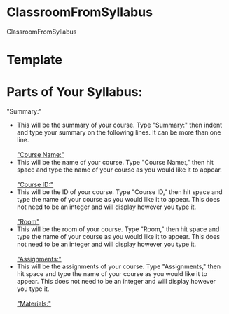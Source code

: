 # ClassroomFromSyllabus
ClassroomFromSyllabus


# Template

# Parts of Your Syllabus:
"Summary:"
* This will be the summary of your course. Type "Summary:" then indent and type your summary on the following lines. It can be more than one line. <br><br>
<ins>"Course Name:"<ins>
* This will be the name of your course. Type "Course Name:," then hit space and type the name of your course as you would like it to appear. <br><br>
<ins>"Course ID:"<ins>
* This will be the ID of your course. Type "Course ID," then hit space and type the name of your course as you would like it to appear. This does not need to be an integer and will display however you type it. <br><br>
<ins>"Room"<ins>
* This will be the room of your course. Type "Room," then hit space and type the name of your course as you would like it to appear. This does not need to be an integer and will display however you type it. <br><br>
<ins>"Assignments:"<ins>
* This will be the assignments of your course. Type "Assignments," then hit space and type the name of your course as you would like it to appear. This does not need to be an integer and will display however you type it. <br><br>
<ins>"Materials:"<ins>

